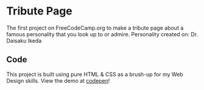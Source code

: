 # Tribute Page
The first project on FreeCodeCamp.org to make a tribute page about a famous personality that you look up to or admire.
Personality created on: Dr. Daisaku Ikeda
## Code
This project is built using pure HTML & CSS as a brush-up for my Web Design skills. View the demo at [codepen](https://codepen.io/sinharaksh1t/full/RVMEeB/)!